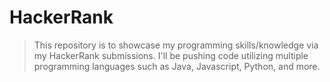 # HackerRank
>This repository is to showcase my programming skills/knowledge via my HackerRank submissions. I'll be pushing code utilizing multiple programming languages such as Java, Javascript, Python, and more.